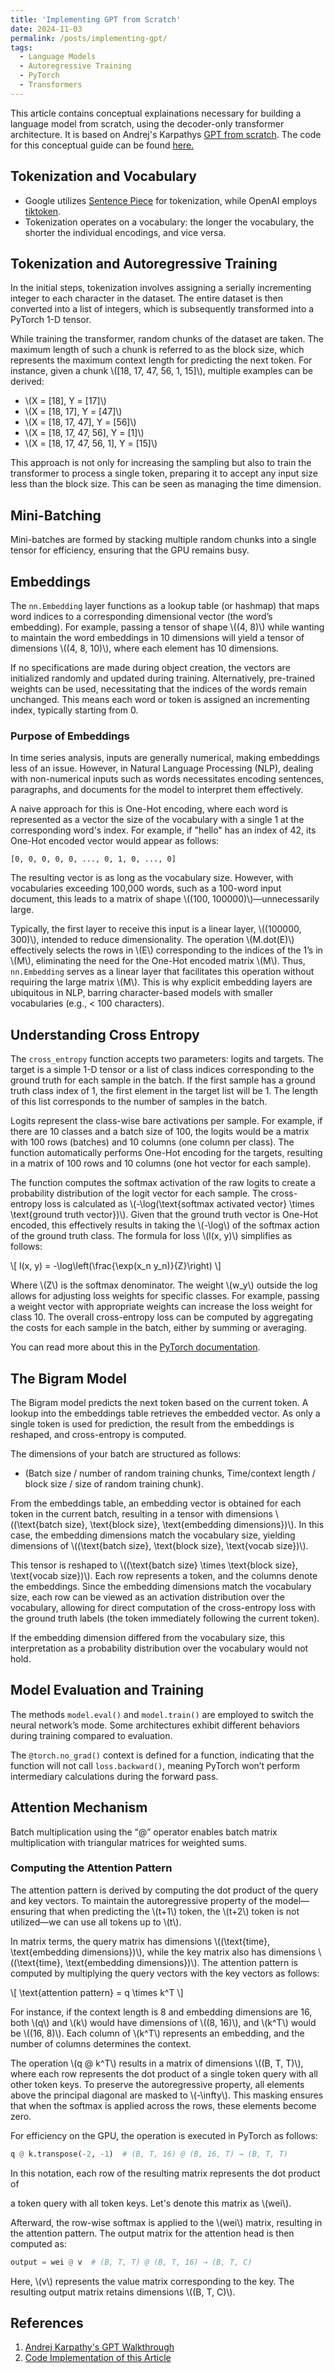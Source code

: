 ```yaml
---
title: 'Implementing GPT from Scratch'
date: 2024-11-03
permalink: /posts/implementing-gpt/
tags:
  - Language Models
  - Autoregressive Training
  - PyTorch
  - Transformers
---
```


This article contains conceptual explainations necessary for building a language model from scratch, using the decoder-only transformer architecture. It is based on Andrej's Karpathys [GPT from scratch](https://youtu.be/kCc8FmEb1nY?si=Rdc_bMOWquUdAUJ5). The code for this conceptual guide can be found [here.](https://github.com/Pratik-Doshi-99/mini-gpt)


<!--
This is AI modified
Original Notes: https://docs.google.com/document/d/1pO4NgBASUFp5qJaIMCmLURGAzvipNB4XmBXtpL3PfhM/edit?usp=sharing
-->

## Tokenization and Vocabulary
- Google utilizes [Sentence Piece](https://github.com/google/sentencepiece) for tokenization, while OpenAI employs [tiktoken](https://github.com/openai/tiktoken).
- Tokenization operates on a vocabulary: the longer the vocabulary, the shorter the individual encodings, and vice versa.
  
## Tokenization and Autoregressive Training
In the initial steps, tokenization involves assigning a serially incrementing integer to each character in the dataset. The entire dataset is then converted into a list of integers, which is subsequently transformed into a PyTorch 1-D tensor. 

While training the transformer, random chunks of the dataset are taken. The maximum length of such a chunk is referred to as the block size, which represents the maximum context length for predicting the next token. For instance, given a chunk \\([18, 17, 47, 56, 1, 15]\\), multiple examples can be derived:

- \\(X = [18], Y = [17]\\)
- \\(X = [18, 17], Y = [47]\\)
- \\(X = [18, 17, 47], Y = [56]\\)
- \\(X = [18, 17, 47, 56], Y = [1]\\)
- \\(X = [18, 17, 47, 56, 1], Y = [15]\\)

This approach is not only for increasing the sampling but also to train the transformer to process a single token, preparing it to accept any input size less than the block size. This can be seen as managing the time dimension.

## Mini-Batching
Mini-batches are formed by stacking multiple random chunks into a single tensor for efficiency, ensuring that the GPU remains busy. 

## Embeddings
The `nn.Embedding` layer functions as a lookup table (or hashmap) that maps word indices to a corresponding dimensional vector (the word’s embedding). For example, passing a tensor of shape \\((4, 8)\\) while wanting to maintain the word embeddings in 10 dimensions will yield a tensor of dimensions \\((4, 8, 10)\\), where each element has 10 dimensions. 

If no specifications are made during object creation, the vectors are initialized randomly and updated during training. Alternatively, pre-trained weights can be used, necessitating that the indices of the words remain unchanged. This means each word or token is assigned an incrementing index, typically starting from 0.

### Purpose of Embeddings
In time series analysis, inputs are generally numerical, making embeddings less of an issue. However, in Natural Language Processing (NLP), dealing with non-numerical inputs such as words necessitates encoding sentences, paragraphs, and documents for the model to interpret them effectively.

A naive approach for this is One-Hot encoding, where each word is represented as a vector the size of the vocabulary with a single 1 at the corresponding word's index. For example, if "hello" has an index of 42, its One-Hot encoded vector would appear as follows:

```
[0, 0, 0, 0, 0, ..., 0, 1, 0, ..., 0]
```

The resulting vector is as long as the vocabulary size. However, with vocabularies exceeding 100,000 words, such as a 100-word input document, this leads to a matrix of shape \\((100, 100000)\\)—unnecessarily large.

Typically, the first layer to receive this input is a linear layer, \\((100000, 300)\\), intended to reduce dimensionality. The operation \\(M.dot(E)\\) effectively selects the rows in \\(E\\) corresponding to the indices of the 1’s in \\(M\\), eliminating the need for the One-Hot encoded matrix \\(M\\). Thus, `nn.Embedding` serves as a linear layer that facilitates this operation without requiring the large matrix \\(M\\). This is why explicit embedding layers are ubiquitous in NLP, barring character-based models with smaller vocabularies (e.g., < 100 characters).

## Understanding Cross Entropy
The `cross_entropy` function accepts two parameters: logits and targets. The target is a simple 1-D tensor or a list of class indices corresponding to the ground truth for each sample in the batch. If the first sample has a ground truth class index of 1, the first element in the target list will be 1. The length of this list corresponds to the number of samples in the batch.

Logits represent the class-wise bare activations per sample. For example, if there are 10 classes and a batch size of 100, the logits would be a matrix with 100 rows (batches) and 10 columns (one column per class). The function automatically performs One-Hot encoding for the targets, resulting in a matrix of 100 rows and 10 columns (one hot vector for each sample).

The function computes the softmax activation of the raw logits to create a probability distribution of the logit vector for each sample. The cross-entropy loss is calculated as \\(-\log(\text{softmax activated vector} \times \text{ground truth vector})\\). Given that the ground truth vector is One-Hot encoded, this effectively results in taking the \\(-\log\\) of the softmax action of the ground truth class. The formula for loss \\(l(x, y)\\) simplifies as follows:

\\[
l(x, y) = -\log\left(\frac{\exp(x_n y_n)}{Z}\right)
\\]

Where \\(Z\\) is the softmax denominator. The weight \\(w_y\\) outside the log allows for adjusting loss weights for specific classes. For example, passing a weight vector with appropriate weights can increase the loss weight for class 10. The overall cross-entropy loss can be computed by aggregating the costs for each sample in the batch, either by summing or averaging.

You can read more about this in the [PyTorch documentation](https://pytorch.org/docs/stable/generated/torch.nn.CrossEntropyLoss.html).

## The Bigram Model
The Bigram model predicts the next token based on the current token. A lookup into the embeddings table retrieves the embedded vector. As only a single token is used for prediction, the result from the embeddings is reshaped, and cross-entropy is computed.

The dimensions of your batch are structured as follows: 
- (Batch size / number of random training chunks, Time/context length / block size / size of random training chunk).

From the embeddings table, an embedding vector is obtained for each token in the current batch, resulting in a tensor with dimensions \\((\text{batch size}, \text{block size}, \text{embedding dimensions})\\). In this case, the embedding dimensions match the vocabulary size, yielding dimensions of \\((\text{batch size}, \text{block size}, \text{vocab size})\\).

This tensor is reshaped to \\((\text{batch size} \times \text{block size}, \text{vocab size})\\). Each row represents a token, and the columns denote the embeddings. Since the embedding dimensions match the vocabulary size, each row can be viewed as an activation distribution over the vocabulary, allowing for direct computation of the cross-entropy loss with the ground truth labels (the token immediately following the current token).

If the embedding dimension differed from the vocabulary size, this interpretation as a probability distribution over the vocabulary would not hold.

## Model Evaluation and Training
The methods `model.eval()` and `model.train()` are employed to switch the neural network’s mode. Some architectures exhibit different behaviors during training compared to evaluation.

The `@torch.no_grad()` context is defined for a function, indicating that the function will not call `loss.backward()`, meaning PyTorch won’t perform intermediary calculations during the forward pass.

## Attention Mechanism
Batch multiplication using the “@” operator enables batch matrix multiplication with triangular matrices for weighted sums.

### Computing the Attention Pattern
The attention pattern is derived by computing the dot product of the query and key vectors. To maintain the autoregressive property of the model—ensuring that when predicting the \\(t+1\\) token, the \\(t+2\\) token is not utilized—we can use all tokens up to \\(t\\).

In matrix terms, the query matrix has dimensions \\((\text{time}, \text{embedding dimensions})\\), while the key matrix also has dimensions \\((\text{time}, \text{embedding dimensions})\\). The attention pattern is computed by multiplying the query vectors with the key vectors as follows:

\\[
\text{attention pattern} = q \times k^T
\\]

For instance, if the context length is 8 and embedding dimensions are 16, both \\(q\\) and \\(k\\) would have dimensions of \\((8, 16)\\), and \\(k^T\\) would be \\((16, 8)\\). Each column of \\(k^T\\) represents an embedding, and the number of columns determines the context.

The operation \\(q @ k^T\\) results in a matrix of dimensions \\((B, T, T)\\), where each row represents the dot product of a single token query with all other token keys. To preserve the autoregressive property, all elements above the principal diagonal are masked to \\(-\infty\\). This masking ensures that when the softmax is applied across the rows, these elements become zero.

For efficiency on the GPU, the operation is executed in PyTorch as follows:

```python
q @ k.transpose(-2, -1)  # (B, T, 16) @ (B, 16, T) → (B, T, T)
```

In this notation, each row of the resulting matrix represents the dot product of

 a token query with all token keys. Let's denote this matrix as \\(wei\\).

Afterward, the row-wise softmax is applied to the \\(wei\\) matrix, resulting in the attention pattern. The output matrix for the attention head is then computed as:

```python
output = wei @ v  # (B, T, T) @ (B, T, 16) → (B, T, C)
```

Here, \\(v\\) represents the value matrix corresponding to the key. The resulting output matrix retains dimensions \\((B, T, C)\\).


## References

1. [Andrej Karpathy's GPT Walkthrough](https://youtu.be/kCc8FmEb1nY?si=Rdc_bMOWquUdAUJ5)
2. [Code Implementation of this Article](https://github.com/Pratik-Doshi-99/mini-gpt)